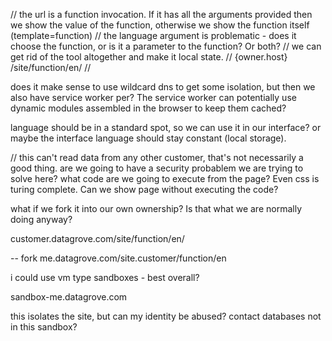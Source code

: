 // the url is a function invocation. If it has all the arguments provided then we show the value of the function, otherwise we show the function itself (template=function)
// the language argument is problematic - does it choose the function, or is it a parameter to the function? Or both?
// we can get rid of the tool altogether and make it local state.
// {owner.host} /site/function/en/
// 


does it make sense to use wildcard dns to get some isolation, but then we also have service worker per? The service worker can potentially use dynamic modules assembled in the browser to keep them cached?

language should be in a standard spot, so we can use it in our interface? or maybe the interface language should stay constant (local storage).

// this can't read data from any other customer, that's not necessarily a good thing.
are we going to have a security probablem we are trying to solve here? what code are we going to execute from the page? Even css is turing complete. Can we show page without executing the code? 

what if we fork it into our own ownership? Is that what we are normally doing anyway?


customer.datagrove.com/site/function/en/

-- fork
me.datagrove.com/site.customer/function/en

i could use vm type sandboxes - best overall?

sandbox-me.datagrove.com

this isolates the site, but can my identity be abused? contact databases not in this sandbox? 

